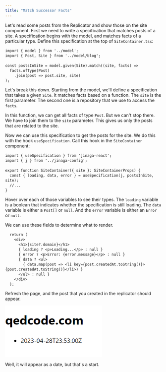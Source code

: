 ```yaml
---
title: "Match Successor Facts"
---
```


Let's read some posts from the Replicator and show those on the site component.
First we need to write a specification that matches posts of a site.
A specification begins with the model, and matches facts of a particular type.
Define this specification at the top of `SiteContainer.tsx`:

```tsx
import { model } from '../model';
import { Post, Site } from '../model/blog';

const postsInSite = model.given(Site).match((site, facts) =>
  facts.ofType(Post)
    .join(post => post.site, site)
);
```

Let's break this down.
Starting from the model, we'll define a specification that takes a given `Site`.
It matches facts based on a function.
The `site` is the first parameter.
The second one is a repository that we use to access the `facts`.

In this function, we can get all facts of type `Post`.
But we can't stop there.
We have to join them to the `site` parameter.
This gives us only the posts that are related to the site.

Now we can use this specification to get the posts for the site.
We do this with the hook `useSpecification`.
Call this hook in the `SiteContainer` component:

```tsx
import { useSpecification } from 'jinaga-react';
import { j } from '../jinaga-config';

export function SiteContainer({ site }: SiteContainerProps) {
  const { loading, data, error } = useSpecification(j, postsInSite, site);
  //...
}
```

Hover over each of those variables to see their types.
The `loading` variable is a boolean that indicates whether the specification is still loading.
The `data` variable is either a `Post[]` or `null`.
And the `error` variable is either an `Error` or `null`.

We can use these fields to determine what to render.

```tsx
  return (
    <div>
      <h1>{site?.domain}</h1>
      { loading ? <p>Loading...</p> : null }
      { error ? <p>Error: {error.message}</p> : null }
      { data ? <ul>
        { data.map(post => <li key={post.createdAt.toString()}>{post.createdAt.toString()}</li>) }
      </ul> : null }
    </div>
  );
```

Refresh the page, and the post that you created in the replicator should appear.

![Post shown by created date](./attachments/post-date.png)

Well, it will appear as a date, but that's a start.